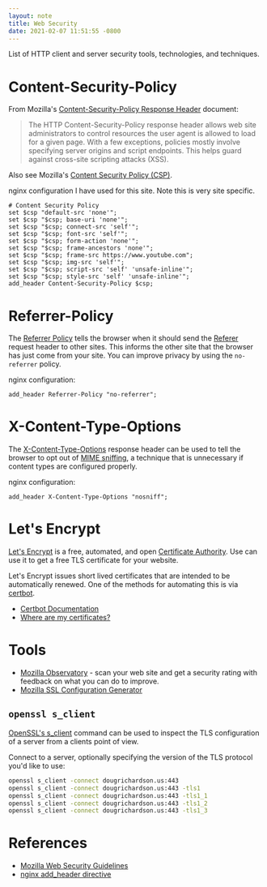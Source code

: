 ```yaml
---
layout: note
title: Web Security
date: 2021-02-07 11:51:55 -0800
---
```


List of HTTP client and server security tools, technologies, and techniques. 

# Content-Security-Policy



From Mozilla's [Content-Security-Policy Response Header](https://developer.mozilla.org/en-US/docs/Web/HTTP/Headers/Content-Security-Policy) document:

> The HTTP Content-Security-Policy response header allows web site
> administrators to control resources the user agent is allowed to load for a
> given page. With a few exceptions, policies mostly involve specifying server
> origins and script endpoints. This helps guard against cross-site scripting
> attacks (XSS).

Also see Mozilla's [Content Security Policy (CSP)](https://developer.mozilla.org/en-US/docs/Web/HTTP/CSP).

nginx configuration I have used for this site. Note this is very site specific.

```
# Content Security Policy
set $csp "default-src 'none'";
set $csp "$csp; base-uri 'none'";
set $csp "$csp; connect-src 'self'";
set $csp "$csp; font-src 'self'";
set $csp "$csp; form-action 'none'";
set $csp "$csp; frame-ancestors 'none'";
set $csp "$csp; frame-src https://www.youtube.com";
set $csp "$csp; img-src 'self'";
set $csp "$csp; script-src 'self' 'unsafe-inline'";
set $csp "$csp; style-src 'self' 'unsafe-inline'";
add_header Content-Security-Policy $csp;
```

# Referrer-Policy

The [Referrer Policy](https://infosec.mozilla.org/guidelines/web_security#referrer-policy)
tells the browser when it should send the
[Referer](https://developer.mozilla.org/en-US/docs/Web/HTTP/Headers/Referer)
request header to other sites. This informs the other site that the browser has
just come from your site. You can improve privacy by using the `no-referrer`
policy.

nginx configuration:

```
add_header Referrer-Policy "no-referrer";
```

# X-Content-Type-Options

The
[X-Content-Type-Options](https://developer.mozilla.org/en-US/docs/Web/HTTP/Headers/X-Content-Type-Options)
response header can be used to tell the browser to opt out of [MIME
sniffing](https://developer.mozilla.org/en-US/docs/Web/HTTP/Basics_of_HTTP/MIME_types#MIME_sniffing),
a technique that is unnecessary if content types are configured properly.

nginx configuration:

```
add_header X-Content-Type-Options "nosniff";
```

# Let's Encrypt 

[Let's Encrypt](https://letsencrypt.org/) is a free, automated, and open
[Certificate Authority](https://en.wikipedia.org/wiki/Certificate_authority).
Use can use it to get a free TLS certificate for your website.

Let's Encrypt issues short lived certificates that are intended to be
automatically renewed. One of the methods for automating this is via
[certbot](https://certbot.eff.org/).

- [Certbot Documentation](https://certbot.eff.org/docs/intro.html)
- [Where are my certificates?](https://certbot.eff.org/docs/using.html#where-are-my-certificates)

# Tools

- [Mozilla Observatory](https://observatory.mozilla.org) - scan your web site
  and get a security rating with feedback on what you can do to improve.
- [Mozilla SSL Configuration Generator](https://ssl-config.mozilla.org)

## `openssl s_client`

[OpenSSL's s_client](https://www.openssl.org/docs/manmaster/man1/openssl-s_client.html)
command can be used to inspect the TLS configuration of a server from a clients
point of view.

Connect to a server, optionally specifying the version of the TLS protocol
you'd like to use:

```bash
openssl s_client -connect dougrichardson.us:443
openssl s_client -connect dougrichardson.us:443 -tls1
openssl s_client -connect dougrichardson.us:443 -tls1_1
openssl s_client -connect dougrichardson.us:443 -tls1_2
openssl s_client -connect dougrichardson.us:443 -tls1_3
```

# References

- [Mozilla Web Security Guidelines](https://infosec.mozilla.org/guidelines/web_security)
- [nginx add_header directive](https://nginx.org/en/docs/http/ngx_http_headers_module.html#add_header)

